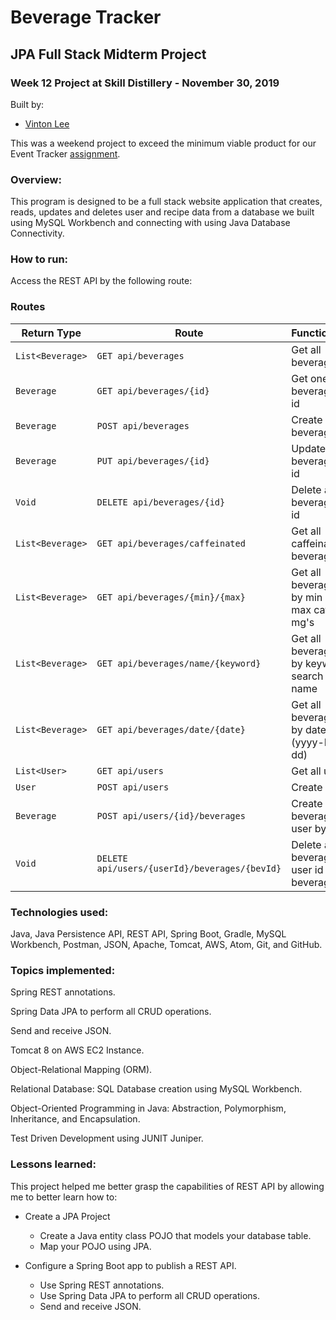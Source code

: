 # Beverage Tracker

## JPA Full Stack Midterm Project

### Week 12 Project at Skill Distillery - November 30, 2019

Built by:

-   [Vinton Lee](https://github.com/vintonl)

This was a weekend project to exceed the minimum viable product for our Event Tracker [assignment](https://github.com/vintonl/EventTrackerProject/blob/master/Assignment.md).

### Overview:

This program is designed to be a full stack website application that creates, reads, updates and deletes user and recipe data from a database we built using MySQL Workbench and connecting with using Java Database Connectivity.

### How to run:

Access the REST API by the following route:

### Routes

| Return Type      | Route                                         | Functionality                                  |
| ---------------- | --------------------------------------------- | ---------------------------------------------- |
| `List<Beverage>` | `GET api/beverages`                           | Get all beverages                              |
| `Beverage`       | `GET api/beverages/{id}`                      | Get one beverage by id                         |
| `Beverage`       | `POST api/beverages`                          | Create beverage                                |
| `Beverage`       | `PUT api/beverages/{id}`                      | Update a beverage by id                        |
| `Void`           | `DELETE api/beverages/{id}`                   | Delete a beverage by id                        |
| `List<Beverage>` | `GET api/beverages/caffeinated`               | Get all caffeinated beverages                  |
| `List<Beverage>` | `GET api/beverages/{min}/{max}`               | Get all beverages by min and max caffeine mg's |
| `List<Beverage>` | `GET api/beverages/name/{keyword}`            | Get all beverages by keyword search of name    |
| `List<Beverage>` | `GET api/beverages/date/{date}`               | Get all beverages by date (yyyy-MM-dd)         |
| `List<User>`     | `GET api/users`                               | Get all users                                  |
| `User`           | `POST api/users`                              | Create user                                    |
| `Beverage`       | `POST api/users/{id}/beverages`               | Create beverage for user by id                 |
| `Void`           | `DELETE api/users/{userId}/beverages/{bevId}` | Delete a beverage by user id and beverage id   |

### Technologies used:

Java, Java Persistence API, REST API, Spring Boot, Gradle, MySQL Workbench, Postman, JSON, Apache, Tomcat, AWS, Atom, Git, and GitHub.

### Topics implemented:

Spring REST annotations.

Spring Data JPA to perform all CRUD operations.

Send and receive JSON.

Tomcat 8 on AWS EC2 Instance.

Object-Relational Mapping (ORM).

Relational Database: SQL Database creation using MySQL Workbench.

Object-Oriented Programming in Java: Abstraction, Polymorphism, Inheritance, and Encapsulation.

Test Driven Development using JUNIT Juniper.

### Lessons learned:

This project helped me better grasp the capabilities of REST API by allowing me to better learn how to:

-   Create a JPA Project

    -   Create a Java entity class POJO that models your database table.
    -   Map your POJO using JPA.

-   Configure a Spring Boot app to publish a REST API.
    -   Use Spring REST annotations.
    -   Use Spring Data JPA to perform all CRUD operations.
    -   Send and receive JSON.
